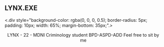 ## LYNX.EXE 

<.div style="background-color: rgba(0, 0, 0, 0.5); border-radius: 5px; padding: 10px; width: 65%; margin-bottom: 35px;".>
<center> 
  LYNX - 22 - MDNI
  Criminology student
  BPD-ASPD-ADD
  Feel free to sit by me

</div>
</center>
  
